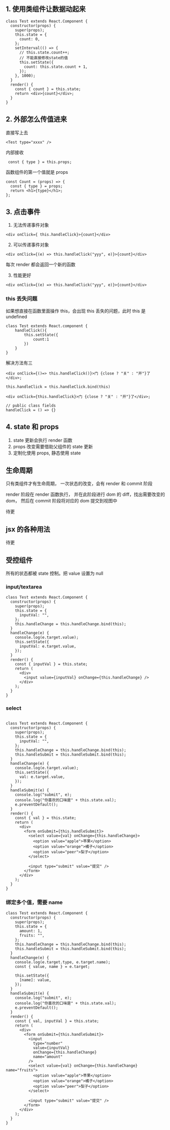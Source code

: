 ## 1. 使用类组件让数据动起来

```
class Test extends React.Component {
  constructor(props) {
    super(props);
    this.state = {
      count: 0,
    };
    setInterval(() => {
      // this.state.count++;
      // 不能直接修改state的值
      this.setState({
        count: this.state.count + 1,
      });
    }, 1000);
  }
  render() {
    const { count } = this.state;
    return <div>{count}</div>;
  }
}
```

## 2. 外部怎么传值进来

直接写上去

```
<Test type="xxxx" />
```

内部接收

```
 const { type } = this.props;
```

函数组件的第一个值就是 props

```
const Count = (props) => {
  const { type } = props;
  return <h1>{type}</h1>;
};
```

## 3. 点击事件

1. 无法传递事件对象

```
<div onClick={ this.handleClick}>{count}</div>
```

2. 可以传递事件对象

```
<div onClick={(e) => this.handleClick("yyy", e)}>{count}</div>
```

每次 render 都会返回一个新的函数

3. 性能更好

```
<div onClick={(e) => this.handleClick("yyy", e)}>{count}</div>
```

### this 丢失问题

如果想直接在函数里面操作 this，会出现 this 丢失的问题，此时 this 是 undefined

```
class Test extends React.component {
    handleClick(){
        this.setState({
            count:1
        })
    }
}
```

解决方法有三

```
<div onClick={()=> this.handleClick()}>门 {close ? "关" : "开"}了</div>;
```

```
this.handleClick = this.handleClick.bind(this)

<div onClick={this.handleClick}>门 {close ? "关" : "开"}了</div>;
```

```
// public class fields
handleClick = () => {}
```

## 4. state 和 props

1. state 更新会执行 render 函数
2. props 改变需要借助父组件的 state 更新
3. 定制化使用 props, 静态使用 state

## 生命周期

只有类组件才有生命周期， 一次状态的改变，会有 render 和 commit 阶段

render 阶段在 render 函数执行， 并在此阶段进行 dom 的 diff，找出需要改变的 dom， 然后在 commit 阶段将对应的 dom 提交到视图中

待更

## jsx 的各种用法

待更

## 受控组件

所有的状态都被 state 控制。把 value 设置为 null

### input/textarea

```
class Test extends React.Component {
  constructor(props) {
    super(props);
    this.state = {
      inputVal: "",
    };
    this.handleChange = this.handleChange.bind(this);
  }
  handleChange(e) {
    console.log(e.target.value);
    this.setState({
      inputVal: e.target.value,
    });
  }
  render() {
    const { inputVal } = this.state;
    return (
      <div>
        <input value={inputVal} onChange={this.handleChange} />
      </div>
    );
  }
}
```

### select

```

class Test extends React.Component {
  constructor(props) {
    super(props);
    this.state = {
      inputVal: "",
    };
    this.handleChange = this.handleChange.bind(this);
    this.handleSubmit = this.handleSubmit.bind(this);
  }
  handleChange(e) {
    console.log(e.target.value);
    this.setState({
      val: e.target.value,
    });
  }
  handleSubmit(e) {
    console.log("submit", e);
    console.log("你喜欢的口味是" + this.state.val);
    e.preventDefault();
  }
  render() {
    const { val } = this.state;
    return (
      <div>
        <form onSubmit={this.handleSubmit}>
          <select value={val} onChange={this.handleChange}>
            <option value="apple">苹果</option>
            <option value="orange">橘子</option>
            <option value="peer">梨子</option>
          </select>

          <input type="submit" value="提交" />
        </form>
      </div>
    );
  }
}
```

### 绑定多个值，需要 name

```
class Test extends React.Component {
  constructor(props) {
    super(props);
    this.state = {
      amount: 1,
      fruits: "",
    };
    this.handleChange = this.handleChange.bind(this);
    this.handleSubmit = this.handleSubmit.bind(this);
  }
  handleChange(e) {
    console.log(e.target.type, e.target.name);
    const { value, name } = e.target;

    this.setState({
      [name]: value,
    });
  }
  handleSubmit(e) {
    console.log("submit", e);
    console.log("你喜欢的口味是" + this.state.val);
    e.preventDefault();
  }
  render() {
    const { val, inputVal } = this.state;
    return (
      <div>
        <form onSubmit={this.handleSubmit}>
          <input
            type="number"
            value={inputVal}
            onChange={this.handleChange}
            name="amount"
          />
          <select value={val} onChange={this.handleChange} name="fruits">
            <option value="apple">苹果</option>
            <option value="orange">橘子</option>
            <option value="peer">梨子</option>
          </select>

          <input type="submit" value="提交" />
        </form>
      </div>
    );
  }
}
```

